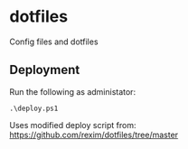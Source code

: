 # dotfiles

Config files and dotfiles

## Deployment

Run the following as administator:

```
.\deploy.ps1
```

Uses modified deploy script from: https://github.com/rexim/dotfiles/tree/master
